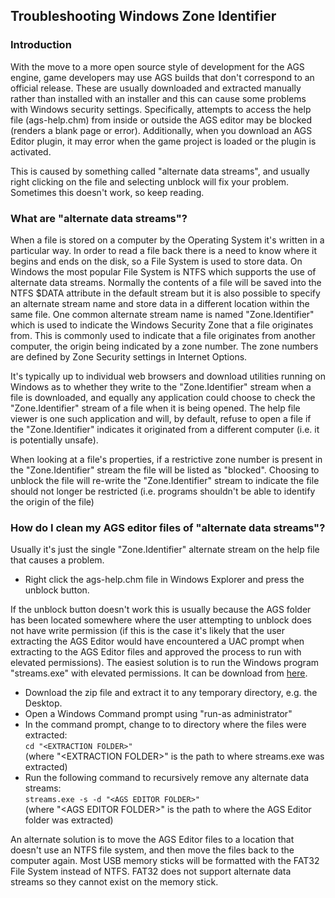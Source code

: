 ## Troubleshooting Windows Zone Identifier 

### Introduction

With the move to a more open source style of development for the AGS engine, game developers may use AGS builds that don't correspond to an official release. These are usually downloaded and extracted manually rather than installed with an installer and this can cause some problems with Windows security settings. Specifically, attempts to access the help file (ags-help.chm) from inside or outside the AGS editor may be blocked (renders a blank page or error).  Additionally, when you download an AGS Editor plugin, it may error when the game project is loaded or the plugin is activated.

This is caused by something called "alternate data streams", and usually right clicking on the file and selecting unblock will fix your problem. Sometimes this doesn't work, so keep reading.

### What are "alternate data streams"?

When a file is stored on a computer by the Operating System it's written in a particular way. In order to read a file back there is a need to know where it begins and ends on the disk, so a File System is used to store data. On Windows the most popular File System is NTFS which supports the use of alternate data streams. Normally the contents of a file will be saved into the NTFS $DATA attribute in the default stream but it is also possible to specify an alternate stream name and store data in a different location within the same file. One common alternate stream name is named "Zone.Identifier" which is used to indicate the Windows Security Zone that a file originates from. This is commonly used to indicate that a file originates from another computer, the origin being indicated by a zone number. The zone numbers are defined by Zone Security settings in Internet Options.

It's typically up to individual web browsers and download utilities running on Windows as to whether they write to the "Zone.Identifier" stream when a file is downloaded, and equally any application could choose to check the "Zone.Identifier" stream of a file when it is being opened. The help file viewer is one such application and will, by default, refuse to open a file if the "Zone.Identifier" indicates it originated from a different computer (i.e. it is potentially unsafe).

When looking at a file's properties, if a restrictive zone number is present in the "Zone.Identifier" stream the file will be listed as "blocked". Choosing to unblock the file will re-write the "Zone.Identifier" stream to indicate the file should not longer be restricted (i.e. programs shouldn't be able to identify the origin of the file)

### How do I clean my AGS editor files of "alternate data streams"?

Usually it's just the single "Zone.Identifier" alternate stream on the help file that causes a problem.

- Right click the ags-help.chm file in Windows Explorer and press the unblock button.

If the unblock button doesn't work this is usually because the AGS folder has been located somewhere where the user attempting to unblock does not have write permission (if this is the case it's likely that the user extracting the AGS Editor would have encountered a UAC prompt when extracting to the AGS Editor files and approved the process to run with elevated permissions). The easiest solution is to run the Windows program "streams.exe" with elevated permissions. It can be download from [here](https://technet.microsoft.com/en-us/sysinternals/bb897440).

- Download the zip file and extract it to any temporary directory, e.g. the Desktop.
- Open a Windows Command prompt using "run-as administrator"
- In the command prompt, change to to directory where the files were extracted:<br>
`cd "<EXTRACTION FOLDER>"`<br>
(where "\<EXTRACTION FOLDER\>" is the path to where streams.exe was extracted)
- Run the following command to recursively remove any alternate data streams:<br>
`streams.exe -s -d "<AGS EDITOR FOLDER>"`<br>
(where "\<AGS EDITOR FOLDER\>" is the path to where the AGS Editor folder was extracted)

An alternate solution is to move the AGS Editor files to a location that doesn't use an NTFS file system, and then move the files back to the computer again. Most USB memory sticks will be formatted with the FAT32 File System instead of NTFS. FAT32 does not support alternate data streams so they cannot exist on the memory stick.

